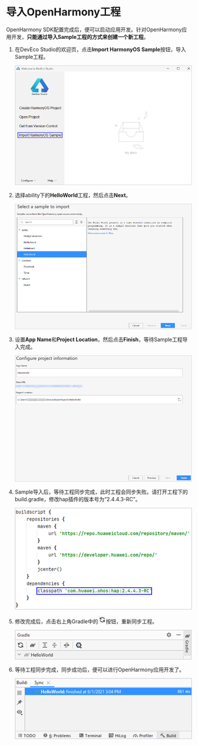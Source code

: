 # 导入OpenHarmony工程<a name="ZH-CN_TOPIC_0000001163914943"></a>

OpenHarmony SDK配置完成后，便可以启动应用开发。针对OpenHarmony应用开发，**只能通过导入Sample工程的方式来创建一个新工程**。

1.  在DevEco Studio的欢迎页，点击**Import HarmonyOS Sample**按钮，导入Sample工程。

    ![](figures/zh-cn_image_0000001163835551.png)

2.  选择ability下的**HelloWorld**工程，然后点击**Next**。

    ![](figures/zh-cn_image_0000001117635678.png)

3.  设置**App Name**和**Project Location**，然后点击**Finish**，等待Sample工程导入完成。

    ![](figures/zh-cn_image_0000001163915521.png)

4.  Sample导入后，等待工程同步完成，此时工程会同步失败。请打开工程下的build.gradle，修改hap插件的版本号为“2.4.4.3-RC”。

    ![](figures/zh-cn_image_0000001117475776.png)

5.  修改完成后，点击右上角Gradle中的![](figures/zh-cn_image_0000001163835553.png)按钮，重新同步工程。

    ![](figures/zh-cn_image_0000001117635680.png)

6.  等待工程同步完成，同步成功后，便可以进行OpenHarmony应用开发了。

    ![](figures/zh-cn_image_0000001163915523.png)


